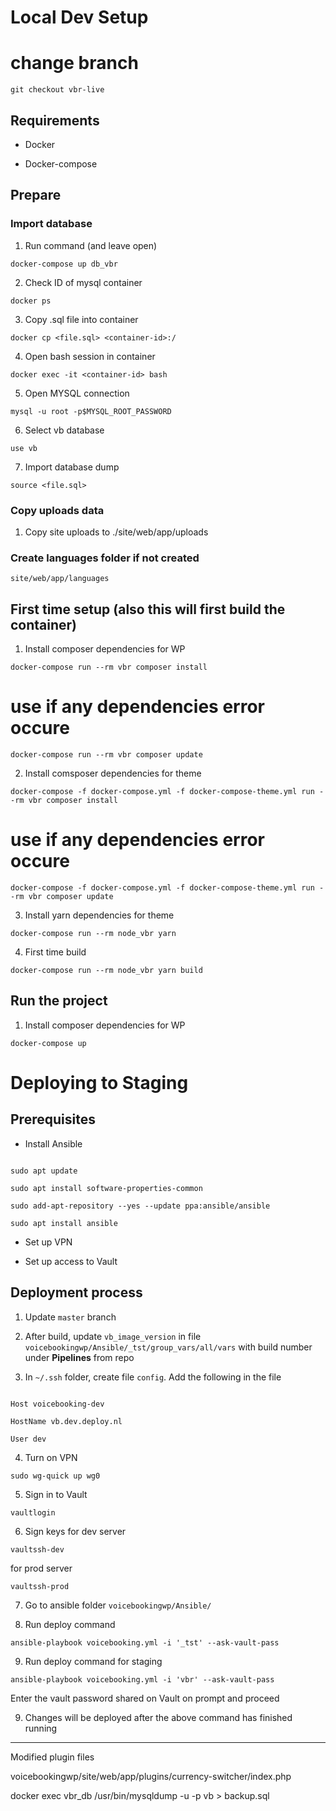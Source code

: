 # Local Dev Setup

  

# change branch

```git checkout vbr-live```

  

## Requirements

- Docker

- Docker-compose

  

## Prepare

  

### Import database

  

1. Run command (and leave open)

```docker-compose up db_vbr```

  

2. Check ID of mysql container

```docker ps```

  

3. Copy .sql file into container

```docker cp <file.sql> <container-id>:/```

  

4. Open bash session in container

```docker exec -it <container-id> bash```

  

5. Open MYSQL connection

```mysql -u root -p$MYSQL_ROOT_PASSWORD```

  

6. Select vb database

```use vb```

  

7. Import database dump

```source <file.sql>```

  

### Copy uploads data

1. Copy site uploads to ./site/web/app/uploads

  

### Create languages folder if not created

```site/web/app/languages```

  

## First time setup (also this will first build the container)

1. Install composer dependencies for WP

```docker-compose run --rm vbr composer install```

# use if any dependencies error occure

```docker-compose run --rm vbr composer update```

  
  

2. Install comsposer dependencies for theme

```docker-compose -f docker-compose.yml -f docker-compose-theme.yml run --rm vbr composer install```

# use if any dependencies error occure

```docker-compose -f docker-compose.yml -f docker-compose-theme.yml run --rm vbr composer update```

  

3. Install yarn dependencies for theme

```docker-compose run --rm node_vbr yarn```

  

4. First time build

```docker-compose run --rm node_vbr yarn build```

  

## Run the project

1. Install composer dependencies for WP

```docker-compose up```

  

# Deploying to Staging

  

## Prerequisites

- Install Ansible

```

sudo apt update

sudo apt install software-properties-common

sudo add-apt-repository --yes --update ppa:ansible/ansible

sudo apt install ansible

```

- Set up VPN

- Set up access to Vault

  

## Deployment process

1. Update ```master``` branch

  

2. After build, update ```vb_image_version``` in file ```voicebookingwp/Ansible/_tst/group_vars/all/vars``` with build number under __Pipelines__ from repo

  

3. In ```~/.ssh``` folder, create file ```config```. Add the following in the file

```

Host voicebooking-dev

HostName vb.dev.deploy.nl

User dev

```

  

4. Turn on VPN

```sudo wg-quick up wg0```

  

5. Sign in to Vault

```vaultlogin```

  

6. Sign keys for dev server

```vaultssh-dev```

for prod server

```vaultssh-prod```

  

7. Go to ansible folder ```voicebookingwp/Ansible/```

  

8. Run deploy command

```ansible-playbook voicebooking.yml -i '_tst' --ask-vault-pass```

  
  

9. Run deploy command for staging

```ansible-playbook voicebooking.yml -i 'vbr' --ask-vault-pass```

Enter the vault password shared on Vault on prompt and proceed

  

9. Changes will be deployed after the above command has finished running

  
  

-----------------------

  

Modified plugin files

voicebookingwp/site/web/app/plugins/currency-switcher/index.php

  
  

docker exec vbr_db /usr/bin/mysqldump -u <username> -p<password> vb > backup.sql